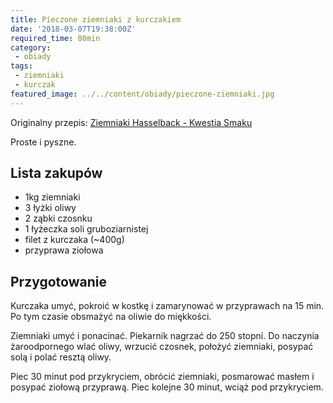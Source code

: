 ```yaml
---
title: Pieczone ziemniaki z kurczakiem
date: '2018-03-07T19:38:00Z'
required_time: 80min
category: 
 - obiady
tags:
 - ziemniaki
 - kurczak
featured_image: ../../content/obiady/pieczone-ziemniaki.jpg
---
```


Originalny przepis: [Ziemniaki Hasselback - Kwestia Smaku](https://www.kwestiasmaku.com/przepis/ziemniaki-hasselback)

Proste i pyszne.

<!-- more --> 

## Lista zakupów

 - 1kg ziemniaki
 - 3 łyżki oliwy
 - 2 ząbki czosnku
 - 1 łyżeczka soli gruboziarnistej
 - filet z kurczaka (~400g)
 - przyprawa ziołowa
 
## Przygotowanie

Kurczaka umyć, pokroić w kostkę i zamarynować w przyprawach na 15 min. Po tym czasie obsmażyć na oliwie do miękkości.

Ziemniaki umyć i ponacinać. Piekarnik nagrzać do 250 stopni. Do naczynia żaroodpornego wlać oliwy,
wrzucić czosnek, położyć ziemniaki, posypać solą i polać resztą oliwy.

Piec 30 minut pod przykryciem, obrócić ziemniaki, posmarować masłem i posypać ziołową przyprawą.
Piec kolejne 30 minut, wciąż pod przykryciem.
